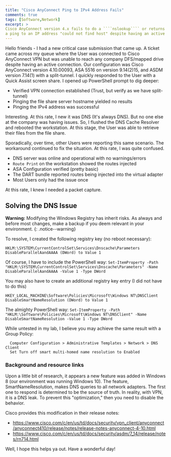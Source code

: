 ```yaml
---
title: "Cisco AnyConnect Ping to IPv4 Address Fails"
comments: true
tags: [Software,Network]
excerpt: >
Cisco AnyConnect version 4.x fails to do a ````nslookup```` or returns the response on
a ping to an IP address "could not find host" despite having an active connection established.
---
```

Hello friends - I had a new critical case submission that came up.
A ticket came across my queue where the User was connected to
Cisco AnyConnect VPN but was unable to reach any company DFS/mapped drive despite
having an active connection. Our configuration was Cisco AnyConnect version
4.10.00093, ASA 5516 on version 9.14(2)15, and ASDM version 7.14(1) with a split-tunnel.
I quickly responded to the User with a Quick Assist screen share. I opened up PowerShell prompt
to dig deeper:
* Verified VPN connection established (Trust, but verify as we have split-tunnel)
* Pinging the file share server hostname yielded no results
* Pinging the IPv4 address was successful

Interesting. At this rate, I new it was DNS (It's always DNS). But no one else at the company was having
issues. So, I flushed the DNS Cache Resolver and rebooted the workstation. At this stage,
the User was able to retrieve their files from the file share.

Sporadically, over time, other Users were reporting this same scenario.  The workaround continued
to fix the situation. At this rate, I was quite confused.

* DNS server was online and operational with no warnings/errors
* ````Route Print```` on the workstation showed the routes injected
* ASA Configuration verified (pretty basic)
* The DART bundle reported routes being injected into the virtual adapter
* Most Users only had the issue once

At this rate, I knew I needed a packet capture.

## Solving the DNS Issue
**Warning:** Modifying the Windows Registry has inherit risks. As always and before most changes, make
a backup if you deem relevant in your environment.
{: .notice--warning}

To resolve, I created the following registry key (no reboot necessary):

    HKLM:\SYSTEM\CurrentControlSet\Services\Dnscache\Parameters
    DisableParallelAandAAAA (DWord) to Value 1
Of course, I have to include the PowerShell way:
````Set-ItemProperty -Path "HKLM:\SYSTEM\CurrentControlSet\Services\Dnscache\Parameters" -Name DisableParallelAandAAAA -Value 1 -Type DWord````

You may also have to create an additional registry key entry (I did not have to do this)

    HKEY_LOCAL_MACHINE\Software\Policies\Microsoft\Windows NT\DNSClient
    DisableSmartNameResolution (DWord) to Value 1
The almighty PowerShell way:
````Set-ItemProperty -Path "HKLM:\Software\Policies\Microsoft\Windows NT\DNSClient" -Name DisableSmartNameResolution -Value 1 -Type DWord````  

While untested in my lab, I believe you may achieve the same result with a Group Policy:

      Computer Configuration > Administrative Templates > Network > DNS Client
      Set Turn off smart multi-homed name resolution to Enabled

### Background and resource links
Upon a little bit of research, it appears a new feature was added in Windows 8 (our environment was running Windows 10).
The feature, SmartNameResolution, makes DNS queries to all network adapters. The first one
to respond is determined to be the source of truth. In reality, with VPN, it is a
DNS leak. To prevent this "optimization," then you need to disable the behavior.

Cisco provides this modification in their release notes:
* https://www.cisco.com/c/en/us/td/docs/security/vpn_client/anyconnect/anyconnect410/release/notes/release-notes-anyconnect-4-10.html
* https://www.cisco.com/c/en/us/td/docs/security/asdm/7_14/release/notes/rn714.html

Well, I hope this helps ya out. Have a wonderful day!
